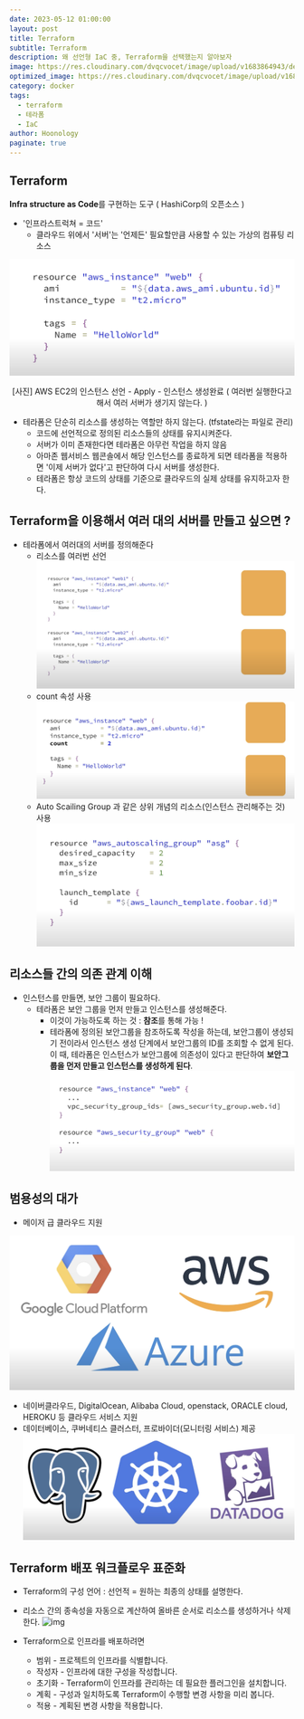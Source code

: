 ```yaml
---
date: 2023-05-12 01:00:00
layout: post
title: Terraform
subtitle: Terraform
description: 왜 선언형 IaC 중, Terraform을 선택했는지 알아보자
image: https://res.cloudinary.com/dvqcvocet/image/upload/v1683864943/dev-jeans_kadf7q.png
optimized_image: https://res.cloudinary.com/dvqcvocet/image/upload/v1683864943/dev-jeans_kadf7q.png
category: docker
tags:  
  - terraform
  - 테라폼
  - IaC
author: Hoonology
paginate: true
---
```


## Terraform
**Infra structure as Code**를 구현하는 도구 ( HashiCorp의 오픈소스 )
- '인프라스트럭쳐 = 코드' 
  - 클라우드 위에서 '서버'는 '언제든' 필요할만큼 사용할 수 있는 가상의 컴퓨팅 리소스  

![ec2](/assets/img/Terraform/ec2Instance.png)
<p align = "center">[사진] AWS EC2의 인스턴스 선언 - Apply - 인스턴스 생성완료 ( 여러번 실행한다고해서 여러 서버가 생기지 않는다. )</p>


- 테라폼은 단순히 리소스를 생성하는 역할만 하지 않는다. (tfstate라는 파일로 관리)
  - 코드에 선언적으로 정의된 리소스들의 상태를 유지시켜준다.
  - 서버가 이미 존재한다면 테라폼은 아무런 작업을 하지 않음
  - 아마존 웹서비스 웹콘솔에서 해당 인스턴스를 종료하게 되면 테라폼을 적용하면 '이제 서버가 없다'고 판단하여 다시 서버를 생성한다.
  - 테라폼은 항상 코드의 상태를 기준으로 클라우드의 실제 상태를 유지하고자 한다.

## Terraform을 이용해서 여러 대의 서버를 만들고 싶으면 ?
- 테라폼에서 여러대의 서버를 정의해준다
  - 리소스를 여러번 선언
  ![terraformServer](/assets/img/Terraform/terraformResource.png)
  - count 속성 사용
  ![terraformServer](/assets/img/Terraform/terraformResource2.png)
  - Auto Scailing Group 과 같은 상위 개념의 리소스(인스턴스 관리해주는 것) 사용
  ![terraformServer](/assets/img/Terraform/terraformResource3.png)
  
## 리소스들 간의 의존 관계 이해
  - 인스턴스를 만들면, 보안 그룹이 필요하다. 
    - 테라폼은 보안 그룹을 먼저 만들고 인스턴스를 생성해준다.
      - 이것이 가능하도록 하는 것 : **참조**를 통해 가능 ! 
      - 테라폼에 정의된 보안그룹을 참조하도록 작성을 하는데, 보안그룹이 생성되기 전이라서 인스턴스 생성 단계에서 보안그룹의 ID를 조회할 수 없게 된다. 이 때, 테라폼은 인스턴스가 보안그룹에 의존성이 있다고 판단하여 **보안그룹을 먼저 만들고 인스턴스를 생성하게 된다**.
  ![terraformServer](/assets/img/Terraform/secu_ins.png)


## 범용성의 대가 
- 메이저 급 클라우드 지원

![clouds](/assets/img/Terraform/aws_google_mi.png)

- 네이버클라우드, DigitalOcean, Alibaba Cloud, openstack, ORACLE cloud, HEROKU 등 클라우드 서비스 지원
- 데이터베이스, 쿠버네티스 클러스터, 프로바이더(모니터링 서비스) 제공 
![db](/assets/img/Terraform/db.png)


## Terraform 배포 워크플로우 표준화
- Terraform의 구성 언어 : 선언적 = 원하는 최종의 상태를 설명한다.
- 리소스 간의 종속성을 자동으로 계산하여 올바른 순서로 리소스를 생성하거나 삭제한다.
![img](https://content.hashicorp.com/api/assets?product=tutorials&version=main&asset=public%2Fimg%2Fterraform%2Fterraform-iac.png)


- Terraform으로 인프라를 배포하려면
  - 범위 - 프로젝트의 인프라를 식별합니다.
  - 작성자 - 인프라에 대한 구성을 작성합니다.
  - 초기화 - Terraform이 인프라를 관리하는 데 필요한 플러그인을 설치합니다.
  - 계획 - 구성과 일치하도록 Terraform이 수행할 변경 사항을 미리 봅니다.
  - 적용 - 계획된 변경 사항을 적용합니다.